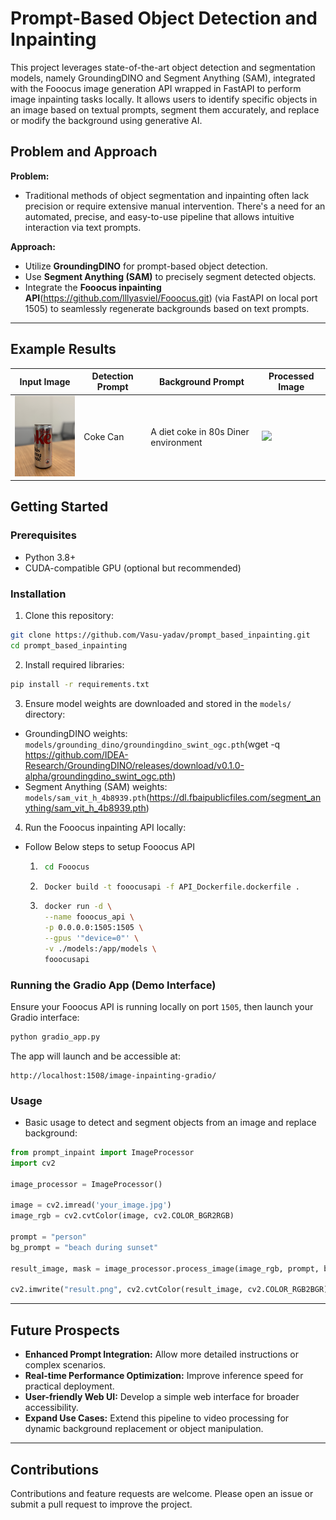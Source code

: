# Prompt-Based Object Detection and Inpainting

This project leverages state-of-the-art object detection and segmentation models, namely GroundingDINO and Segment Anything (SAM), integrated with the Fooocus image generation API wrapped in FastAPI to perform image inpainting tasks locally. It allows users to identify specific objects in an image based on textual prompts, segment them accurately, and replace or modify the background using generative AI.

## Problem and Approach

**Problem:**
- Traditional methods of object segmentation and inpainting often lack precision or require extensive manual intervention. There's a need for an automated, precise, and easy-to-use pipeline that allows intuitive interaction via text prompts.

**Approach:**
- Utilize **GroundingDINO** for prompt-based object detection.
- Use **Segment Anything (SAM)** to precisely segment detected objects.
- Integrate the **Fooocus inpainting API**(https://github.com/lllyasviel/Fooocus.git) (via FastAPI on local port 1505) to seamlessly regenerate backgrounds based on text prompts.

---
## Example Results
<table>
  <thead>
    <tr>
      <th>Input Image</th>
      <th>Detection Prompt</th>
      <th>Background Prompt</th>
      <th>Processed Image</th>
    </tr>
  </thead>
  <tbody>
    <tr>
      <td><img src="examples/input.jpeg" width="150"></td>
      <td>Coke Can</td>
      <td>A diet coke in 80s Diner environment</td>
      <td><img src="examples/output.png" width="150"></td>
    </tr>
  </tbody>
</table>


## Getting Started

### Prerequisites
- Python 3.8+
- CUDA-compatible GPU (optional but recommended)

### Installation

1. Clone this repository:
```bash
git clone https://github.com/Vasu-yadav/prompt_based_inpainting.git
cd prompt_based_inpainting
```

2. Install required libraries:
```bash
pip install -r requirements.txt
```

3. Ensure model weights are downloaded and stored in the `models/` directory:
- GroundingDINO weights: `models/grounding_dino/groundingdino_swint_ogc.pth`(wget -q https://github.com/IDEA-Research/GroundingDINO/releases/download/v0.1.0-alpha/groundingdino_swint_ogc.pth)
- Segment Anything (SAM) weights: `models/sam_vit_h_4b8939.pth`(https://dl.fbaipublicfiles.com/segment_anything/sam_vit_h_4b8939.pth)

4. Run the Fooocus inpainting API locally:
- Follow Below steps to setup Fooocus API
    1. ```bash 
        cd Fooocus
        ```
    2. ```bash
        Docker build -t fooocusapi -f API_Dockerfile.dockerfile .
        ```
    3. ```bash
        docker run -d \
        --name fooocus_api \
        -p 0.0.0.0:1505:1505 \
        --gpus '"device=0"' \
        -v ./models:/app/models \
        fooocusapi
        ```
### Running the Gradio App (Demo Interface)

Ensure your Fooocus API is running locally on port `1505`, then launch your Gradio interface:
```bash
python gradio_app.py
```

The app will launch and be accessible at:
```
http://localhost:1508/image-inpainting-gradio/
```

### Usage

- Basic usage to detect and segment objects from an image and replace background:

```python
from prompt_inpaint import ImageProcessor
import cv2

image_processor = ImageProcessor()

image = cv2.imread('your_image.jpg')
image_rgb = cv2.cvtColor(image, cv2.COLOR_BGR2RGB)

prompt = "person"
bg_prompt = "beach during sunset"

result_image, mask = image_processor.process_image(image_rgb, prompt, bg_prompt)

cv2.imwrite("result.png", cv2.cvtColor(result_image, cv2.COLOR_RGB2BGR))
```



---

## Future Prospects
- **Enhanced Prompt Integration:** Allow more detailed instructions or complex scenarios.
- **Real-time Performance Optimization:** Improve inference speed for practical deployment.
- **User-friendly Web UI:** Develop a simple web interface for broader accessibility.
- **Expand Use Cases:** Extend this pipeline to video processing for dynamic background replacement or object manipulation.

---

## Contributions
Contributions and feature requests are welcome. Please open an issue or submit a pull request to improve the project.

